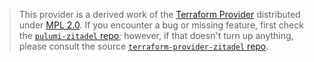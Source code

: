 > This provider is a derived work of the [Terraform Provider](https://github.com/zitadel/terraform-provider-zitadel)
> distributed under [MPL 2.0](https://www.mozilla.org/en-US/MPL/2.0/). If you encounter a bug or missing feature,
> first check the [`pulumi-zitadel` repo](https://github.com/pulumi/pulumi-zitadel/issues); however, if that doesn't turn up anything,
> please consult the source [`terraform-provider-zitadel` repo](https://github.com/zitadel/terraform-provider-zitadel/issues).